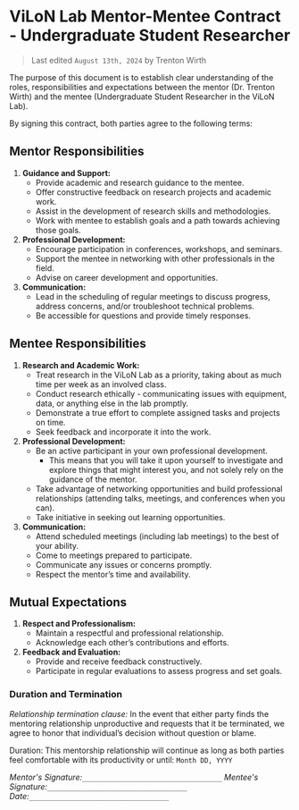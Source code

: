 # ViLoN Lab Mentor-Mentee Contract - Undergraduate Student Researcher
> Last edited `August 13th, 2024` by Trenton Wirth

The purpose of this document is to establish clear understanding of the roles, responsibilities and expectations between the mentor (Dr. Trenton Wirth) and the mentee (Undergraduate Student Researcher in the ViLoN Lab).

By signing this contract, both parties agree to the following terms:

## Mentor Responsibilities

1. **Guidance and Support:**
    - Provide academic and research guidance to the mentee.
    - Offer constructive feedback on research projects and academic work.
    - Assist in the development of research skills and methodologies.
    - Work with mentee to establish goals and a path towards achieving those goals.
1. **Professional Development:**
    - Encourage participation in conferences, workshops, and seminars.
    - Support the mentee in networking with other professionals in the field.
    - Advise on career development and opportunities.
2. **Communication:**
    - Lead in the scheduling of regular meetings to discuss progress, address concerns, and/or troubleshoot technical problems.
    - Be accessible for questions and provide timely responses.

## Mentee Responsibilities

1. **Research and Academic Work:**
    - Treat research in the ViLoN Lab as a priority, taking about as much time per week as an involved class.
    - Conduct research ethically - communicating issues with equipment, data, or anything else in the lab promptly.
    - Demonstrate a true effort to complete assigned tasks and projects on time.
    - Seek feedback and incorporate it into the work.
2. **Professional Development:**
    - Be an active participant in your own professional development. 
	    - This means that you will take it upon yourself to investigate and explore things that might interest you, and not solely rely on the guidance of the mentor.
    - Take advantage of networking opportunities and build professional relationships (attending talks, meetings, and conferences when you can).
    - Take initiative in seeking out learning opportunities.
3. **Communication:**
    - Attend scheduled meetings (including lab meetings) to the best of your ability.
    - Come to meetings prepared to participate.
    - Communicate any issues or concerns promptly.
    - Respect the mentor’s time and availability.

## Mutual Expectations

1. **Respect and Professionalism:**
    - Maintain a respectful and professional relationship.
    - Acknowledge each other’s contributions and efforts.
2. **Feedback and Evaluation:**
    - Provide and receive feedback constructively.
    - Participate in regular evaluations to assess progress and set goals.

### Duration and Termination

*Relationship termination clause:* In the event that either party finds the mentoring relationship unproductive and requests that it be terminated, we agree to honor that individual’s decision without question or blame.

Duration: This mentorship relationship will continue as long as both parties feel comfortable with its productivity or until: `Month DD, YYYY`

*Mentor's Signature:*`___________________________________`
*Mentee's Signature:*`___________________________________`
*Date:*`___________________________________`
